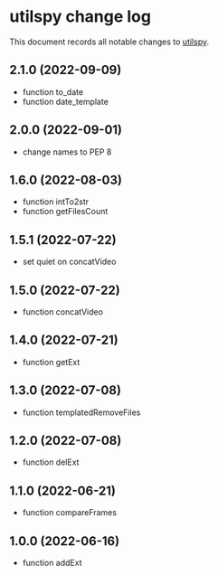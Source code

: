 # utilspy change log

This document records all notable changes to
[utilspy](https://github.com/Genzo4/utilspy).

## 2.1.0 (2022-09-09)

- function to_date
- function date_template

## 2.0.0 (2022-09-01)

- change names to PEP 8

## 1.6.0 (2022-08-03)

- function intTo2str
- function getFilesCount

## 1.5.1 (2022-07-22)

- set quiet on concatVideo

## 1.5.0 (2022-07-22)

- function concatVideo

## 1.4.0 (2022-07-21)

- function getExt

## 1.3.0 (2022-07-08)

- function templatedRemoveFiles

## 1.2.0 (2022-07-08)

- function delExt

## 1.1.0 (2022-06-21)

- function compareFrames

## 1.0.0 (2022-06-16)

- function addExt
